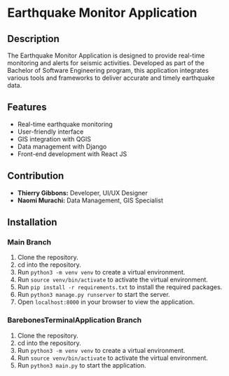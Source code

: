# Earthquake Monitor Application

## Description
The Earthquake Monitor Application is designed to provide real-time monitoring and alerts for seismic activities. Developed as part of the Bachelor of Software Engineering program, this application integrates various tools and frameworks to deliver accurate and timely earthquake data.

## Features
- Real-time earthquake monitoring
- User-friendly interface
- GIS integration with QGIS
- Data management with Django
- Front-end development with React JS

## Contribution
- **Thierry Gibbons:** Developer, UI/UX Designer
- **Naomi Murachi:** Data Management, GIS Specialist

## Installation
### Main Branch
1. Clone the repository.
2. cd into the repository.
3. Run `python3 -m venv venv` to create a virtual environment.
4. Run `source venv/bin/activate` to activate the virtual environment.
5. Run `pip install -r requirements.txt` to install the required packages.
6. Run `python3 manage.py runserver` to start the server.
7. Open `localhost:8000` in your browser to view the application.

### BarebonesTerminalApplication Branch
1. Clone the repository.
2. cd into the repository.
3. Run `python3 -m venv venv` to create a virtual environment.
4. Run `source venv/bin/activate` to activate the virtual environment.
5. Run `python3 main.py` to start the application.